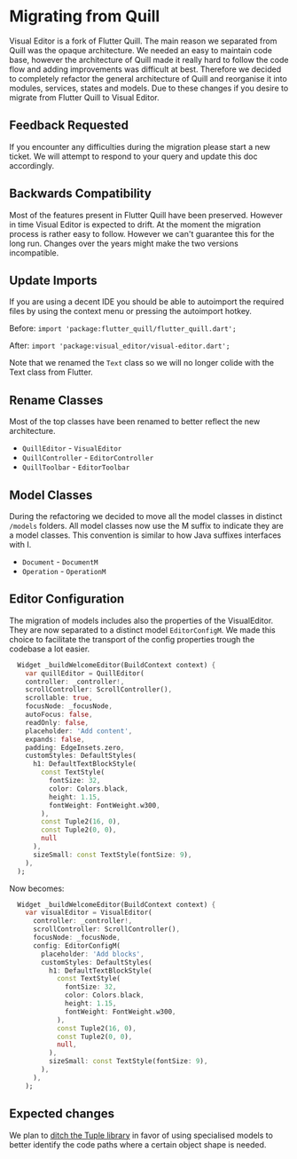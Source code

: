 # Migrating from Quill
Visual Editor is a fork of Flutter Quill. The main reason we separated from Quill was the opaque architecture. We needed an easy to maintain code base, however the architecture of Quill made it really hard to follow the code flow and adding improvements was difficult at best. Therefore we decided to completely refactor the general architecture of Quill and reorganise it into modules, services, states and models. Due to these changes if you desire to migrate from Flutter Quill to Visual Editor.

## Feedback Requested
If you encounter any difficulties during the migration please start a new ticket. We will attempt to respond to your query and update this doc accordingly.

## Backwards Compatibility
Most of the features present in Flutter Quill have been preserved. However in time Visual Editor is expected to drift. At the moment the migration process is rather easy to follow. However we can't guarantee this for the long run. Changes over the years might make the two versions incompatible.

## Update Imports
If you are using a decent IDE you should be able to autoimport the required files by using the context menu or pressing the autoimport hotkey.

Before:
`import 'package:flutter_quill/flutter_quill.dart';`

After:
`import 'package:visual_editor/visual-editor.dart';`

Note that we renamed the `Text` class so we will no longer colide with the Text class from Flutter.

## Rename Classes
Most of the top classes have been renamed to better reflect the new architecture. 

- `QuillEditor` - `VisualEditor`
- `QuillController` - `EditorController`
- `QuillToolbar` - `EditorToolbar`

## Model Classes
During the refactoring we decided to move all the model classes in distinct `/models` folders. All model classes now use the M suffix to indicate they are a model classes. This convention is similar to how Java suffixes interfaces with I.

- `Document` - `DocumentM`
- `Operation` - `OperationM`

## Editor Configuration
The migration of models includes also the properties of the VisualEditor. They are now separated to a distinct model `EditorConfigM`. We made this choice to facilitate the transport of the config properties trough the codebase a lot easier.

```dart
  Widget _buildWelcomeEditor(BuildContext context) {
    var quillEditor = QuillEditor(
    controller: _controller!,
    scrollController: ScrollController(),
    scrollable: true,
    focusNode: _focusNode,
    autoFocus: false,
    readOnly: false,
    placeholder: 'Add content',
    expands: false,
    padding: EdgeInsets.zero,
    customStyles: DefaultStyles(
      h1: DefaultTextBlockStyle(
        const TextStyle(
          fontSize: 32,
          color: Colors.black,
          height: 1.15,
          fontWeight: FontWeight.w300,
        ),
        const Tuple2(16, 0),
        const Tuple2(0, 0),
        null
      ),
      sizeSmall: const TextStyle(fontSize: 9),
    ),
  );
```

Now becomes:

```dart
  Widget _buildWelcomeEditor(BuildContext context) {
    var visualEditor = VisualEditor(
      controller: _controller!,
      scrollController: ScrollController(),
      focusNode: _focusNode,
      config: EditorConfigM(
        placeholder: 'Add blocks',
        customStyles: DefaultStyles(
          h1: DefaultTextBlockStyle(
            const TextStyle(
              fontSize: 32,
              color: Colors.black,
              height: 1.15,
              fontWeight: FontWeight.w300,
            ),
            const Tuple2(16, 0),
            const Tuple2(0, 0),
            null,
          ),
          sizeSmall: const TextStyle(fontSize: 9),
        ),
      ),
    );
```

## Expected changes
We plan to [ditch the Tuple library](https://github.com/visual-space/visual-editor/issues/45) in favor of using specialised models to better identify the code paths where a certain object shape is needed.